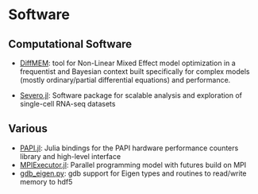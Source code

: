 # Software

## Computational Software

* [DiffMEM](/project/diffmem): tool for Non-Linear Mixed Effect model optimization in a frequentist and Bayesian context built specifically for complex models (mostly ordinary/partial differential equations) and performance.

* [Severo.jl](/project/severo): Software package for scalable analysis and exploration of single-cell RNA-seq datasets

## Various

* [PAPI.jl](https://github.com/tomhaber/PAPI.jl): Julia bindings for the PAPI hardware performance counters library and high-level interface
* [MPIExecutor.jl](https://github.com/tomhaber/MPIExecutor.jl): Parallel programming model with futures build on MPI
* [gdb_eigen.py](https://github.com/tomhaber/gdb_eigen.py): gdb support for Eigen types and routines to read/write memory to hdf5
